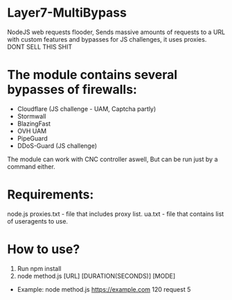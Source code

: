 # Layer7-MultiBypass
NodeJS web requests flooder, Sends massive amounts of requests to a URL with custom features and bypasses for JS challenges, it uses proxies. DONT SELL THIS SHIT

# The module contains several bypasses of firewalls:
* Cloudflare (JS challenge - UAM, Captcha partly)
* Stormwall
* BlazingFast
* OVH UAM
* PipeGuard
* DDoS-Guard (JS challenge)

The module can work with CNC controller aswell, But can be run just by a command either.
# Requirements:
node.js
proxies.txt - file that includes proxy list.
ua.txt - file that contains list of useragents to use.


# How to use?
1. Run npm install
2. node method.js [URL] [DURATION(SECONDS)] [MODE]
- Example:
node method.js https://example.com 120 request 5
